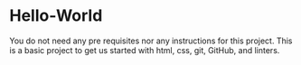 # Hello-World
You do not need any pre requisites nor any instructions for this project. This is a basic project to get us started with html, css, git, GitHub, and linters.